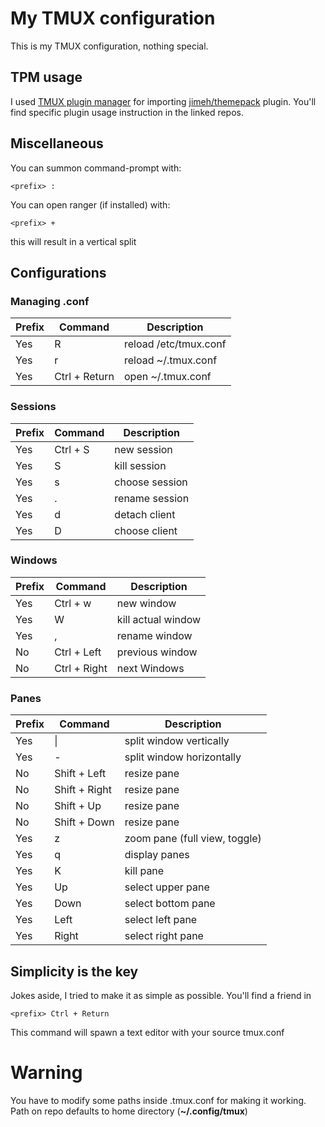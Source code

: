 # My TMUX configuration

This is my TMUX configuration, nothing special.

## TPM usage
I used [TMUX plugin manager](https://github.com/tmux-plugins/tpm) for importing [jimeh/themepack](https://github.com/jimeh/tmux-themepack) plugin.
You'll find specific plugin usage instruction in the linked repos.

## Miscellaneous
You can summon command-prompt with:
```
<prefix> :
```

You can open ranger (if installed) with:
```
<prefix> +
```
this will result in a vertical split

## Configurations
### Managing .conf
Prefix | Command | Description
-------|---------|-----------
Yes | R | reload /etc/tmux.conf
Yes | r | reload ~/.tmux.conf
Yes | Ctrl + Return | open ~/.tmux.conf

### Sessions
Prefix | Command | Description
-------|---------|-----------
Yes | Ctrl + S | new session
Yes | S | kill session
Yes | s | choose session
Yes | . | rename session
Yes | d | detach client
Yes | D | choose client

### Windows
Prefix | Command | Description
-------|---------|-----------
Yes | Ctrl + w | new window
Yes | W | kill actual window
Yes | , | rename window
No | Ctrl + Left | previous window
No | Ctrl + Right | next Windows

### Panes
Prefix | Command | Description
-------|---------|-----------
Yes | \| | split window vertically
Yes | - | split window horizontally
No | Shift + Left | resize pane
No | Shift + Right | resize pane
No | Shift + Up | resize pane
No | Shift + Down | resize pane
Yes | z | zoom pane (full view, toggle)
Yes | q | display panes
Yes | K | kill pane
Yes | Up | select upper pane
Yes | Down | select bottom pane
Yes | Left | select left pane
Yes | Right | select right pane

## Simplicity is the key
Jokes aside, I tried to make it as simple as possible.
You'll find a friend in 
```
<prefix> Ctrl + Return

```
This command will spawn a text editor with your source tmux.conf

# Warning
You have to modify some paths inside .tmux.conf for making it working.
Path on repo defaults to home directory (**~/.config/tmux**) 